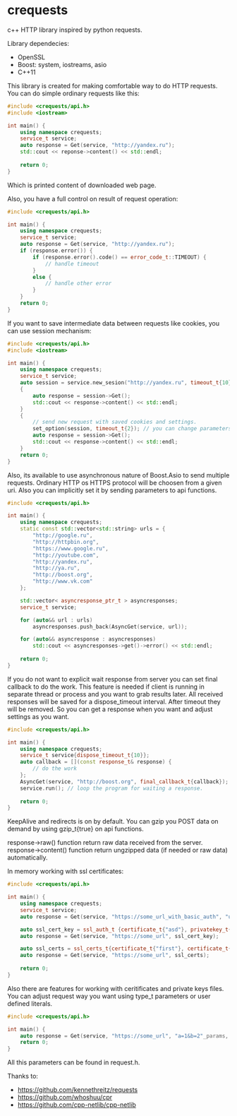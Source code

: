 # crequests
c++ HTTP library inspired by python requests.

Library dependecies:
- OpenSSL
- Boost: system, iostreams, asio
- C++11

This library is created for making comfortable way to do HTTP requests.
You can do simple ordinary requests like this:
```c++
#include <crequests/api.h>
#include <iostream>

int main() {
    using namespace crequests;
    service_t service;
    auto response = Get(service, "http://yandex.ru");
    std::cout << reponse->content() << std::endl;
    
    return 0;
}
```
Which is printed content of downloaded web page.

Also, you have a full control on result of request operation:
```c++
#include <crequests/api.h>

int main() {
    using namespace crequests;
    service_t service;
    auto response = Get(service, "http://yandex.ru");
    if (response.error()) {
        if (response.error().code() == error_code_t::TIMEOUT) {
            // handle timeout
        }
        else {
            // handle other error
        }
    }
    return 0;
}
```
If you want to save intermediate data between requests like cookies, you can use session mechanism:
```c++
#include <crequests/api.h>
#include <iostream>

int main() {
    using namespace crequests;
    service_t service;
    auto session = service.new_sesion("http://yandex.ru", timeout_t{10});
    {
        auto response = session->Get();
        std::cout << response->content() << std::endl;
    }
    {
        // send new request with saved cookies and settings.
        set_option(session, timeout_t{2}); // you can change parameters arbitrarily.
        auto response = session->Get();
        std::cout << response->content() << std::endl;
    }
    return 0;
}
```
Also, its available to use asynchronous nature of Boost.Asio to send multiple requests.
Ordinary HTTP os HTTPS protocol will be choosen from a given uri. Also you can implicitly
set it by sending parameters to api functions.
```c++
#include <crequests/api.h>

int main() {
    using namespace crequests;
    static const std::vector<std::string> urls = {
        "http://google.ru",
        "http://httpbin.org",
        "https://www.google.ru",
        "http://youtube.com",
        "http://yandex.ru",
        "http://ya.ru",
        "http://boost.org",
        "http://www.vk.com"
    };

    std::vector< asyncresponse_ptr_t > asyncresponses;
    service_t service;

    for (auto&& url : urls)
        asyncresponses.push_back(AsyncGet(service, url));

    for (auto&& asyncresponse : asyncresponses)
        std::cout << asyncresponses->get()->error() << std::endl;
    
    return 0;
}
```
If you do not want to explicit wait response from server you can set final callback to do the work.
This feature is needed if client is running in separate thread or process and you want to grab results later.
All received responses will be saved for a dispose_timeout interval. After timeout they will be removed.
So you can get a response when you want and adjust settings as you want.
```c++
#include <crequests/api.h>

int main() {
    using namespace crequests;
    service_t service{dispose_timeout_t{10}};
    auto callback = [](const response_t& response) {
        // do the work
    };
    AsyncGet(service, "http://boost.org", final_callback_t{callback});
    service.run(); // loop the program for waiting a response.
    
    return 0;
}
```
KeepAlive and redirects is on by default.
You can gzip you POST data on demand by using gzip_t{true} on api functions.

response->raw() function return raw data received from the server.
response->content() function return ungzipped data (if needed or raw data) automatically.

In memory working with ssl certificates:
```c++
#include <crequests/api.h>

int main() {
    using namespace crequests;
    service_t service;
    auto response = Get(service, "https://some_url_with_basic_auth", "user:passwd"_auth);

    auto ssl_cert_key = ssl_auth_t {certificate_t{"asd"}, privatekey_t{"qwe"}};
    auto response = Get(service, "https://some_url", ssl_cert_key);

    auto ssl_certs = ssl_certs_t{certificate_t{"first"}, certificate_t{"second"}};
    auto response = Get(service, "https://some_url", ssl_certs);
    
    return 0;
}
```
Also there are features for working with ceritificates and private keys files.
You can adjust request way you want using type_t parameters or user defined literals.
```c++
#include <crequests/api.h>

int main() {
    auto response = Get(service, "https://some_url", "a=1&b=2"_params, "443"_port);
    return 0;
}
```
All this parameters can be found in request.h.

Thanks to:
- https://github.com/kennethreitz/requests
- https://github.com/whoshuu/cpr
- https://github.com/cpp-netlib/cpp-netlib
